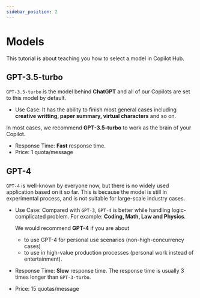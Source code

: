 ```yaml
---
sidebar_position: 2
---
```


# Models

This tutorial is about teaching you how to select a model in Copilot Hub.

## GPT-3.5-turbo

`GPT-3.5-turbo` is the model behind **ChatGPT** and all of our Copilots are set to this model by default.

-  Use Case: It has the ability to finish most general cases including **creative writting, paper summary, virtual characters** and so on.

In most cases, we recommend **GPT-3.5-turbo** to work as the brain of your Copilot.

-  Response Time: **Fast** response time.
-  Price: 1 quota/message

## GPT-4

`GPT-4` is well-known by everyone now, but there is no widely used application based on it so far. This is because the model is still in experimental process, and is not suitable for large-scale industry cases.

-  Use Case: Compared with `GPT-3`, `GPT-4` is better while handling logic-complicated problem.
   For example: **Coding, Math, Law and Physics**.

   We would recommend **GPT-4** if you are about

   -  to use GPT-4 for personal use scenarios (non-high-concurrency cases)
   -  to use in high-value production processes (personal work instead of entertainment).

-  Response Time: **Slow** response time. The response time is usually 3 times longer than `GPT-3-turbo`.

-  Price: 15 quotas/message
